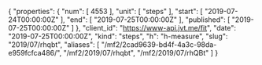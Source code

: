 {
  "properties": {
    "num": [
      4553
    ],
    "unit": [
      "steps"
    ],
    "start": [
      "2019-07-24T00:00:00Z"
    ],
    "end": [
      "2019-07-25T00:00:00Z"
    ],
    "published": [
      "2019-07-25T00:00:00Z"
    ]
  },
  "client_id": "https://www-api.jvt.me/fit",
  "date": "2019-07-25T00:00:00Z",
  "kind": "steps",
  "h": "h-measure",
  "slug": "2019/07/rhqbt",
  "aliases": [
    "/mf2/2cad9639-bd4f-4a3c-98da-e959fcfca486/",
    "/mf2/2019/07/rhqbt",
    "/mf2/2019/07/rhQBt"
  ]
}
